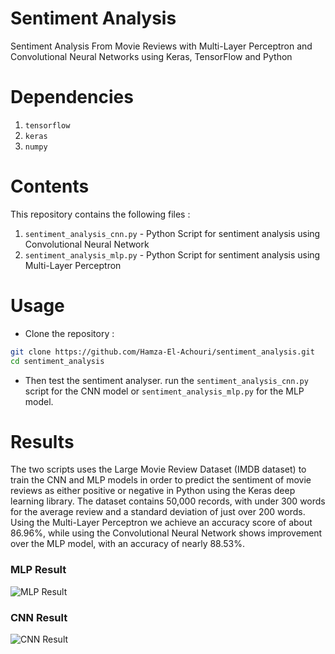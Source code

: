 # Sentiment Analysis
Sentiment Analysis From Movie Reviews with Multi-Layer Perceptron and Convolutional Neural Networks using Keras, TensorFlow and Python 

# Dependencies
1. `tensorflow`
2. `keras`
3. `numpy`


# Contents
This repository contains the following files :

1. `sentiment_analysis_cnn.py` - Python Script for sentiment analysis using Convolutional Neural Network
2. `sentiment_analysis_mlp.py` - Python Script for sentiment analysis using Multi-Layer Perceptron

# Usage
* Clone the repository :
```bash
git clone https://github.com/Hamza-El-Achouri/sentiment_analysis.git
cd sentiment_analysis
```

* Then test the sentiment analyser. run the `sentiment_analysis_cnn.py` script for the CNN model or `sentiment_analysis_mlp.py` for the MLP model.

# Results
The two scripts uses the Large Movie Review Dataset (IMDB dataset) to train the CNN and MLP models in order to predict the sentiment of movie reviews as either positive or negative in Python using the Keras deep learning library.
The dataset contains 50,000 records, with under 300 words for the average review and a standard deviation of just over 200 words.
Using the Multi-Layer Perceptron we achieve an accuracy score of about 86.96%, while using the Convolutional Neural Network  shows improvement over the MLP model, with an accuracy of nearly 88.53%.


### MLP Result
![MLP Result](https://i.imgur.com/VGgQ79T.png)
### CNN Result
![CNN Result](https://i.imgur.com/HuZaB9D.png)
